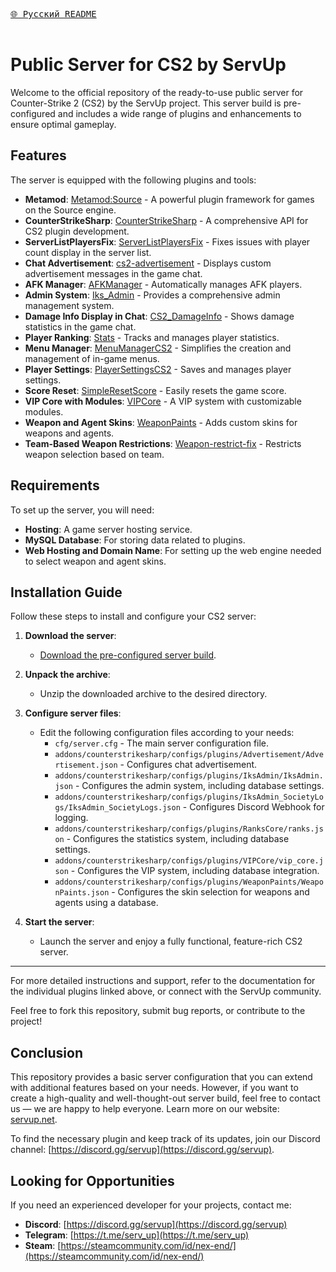 [<kbd><br>🌐 Русский README<br><br></kbd>](./README_RU.md)

# Public Server for CS2 by ServUp

Welcome to the official repository of the ready-to-use public server for Counter-Strike 2 (CS2) by the ServUp project. This server build is pre-configured and includes a wide range of plugins and enhancements to ensure optimal gameplay.

## Features

The server is equipped with the following plugins and tools:

- **Metamod**: [Metamod:Source](https://www.metamodsource.net/downloads.php/?branch=master) - A powerful plugin framework for games on the Source engine.
- **CounterStrikeSharp**: [CounterStrikeSharp](https://github.com/roflmuffin/CounterStrikeSharp) - A comprehensive API for CS2 plugin development.
- **ServerListPlayersFix**: [ServerListPlayersFix](https://github.com/Source2ZE/ServerListPlayersFix) - Fixes issues with player count display in the server list.
- **Chat Advertisement**: [cs2-advertisement](https://github.com/partiusfabaa/cs2-advertisement) - Displays custom advertisement messages in the game chat.
- **AFK Manager**: [AFKManager](https://github.com/NiGHT757/AFKManager) - Automatically manages AFK players.
- **Admin System**: [Iks_Admin](https://github.com/Iksix/Iks_Admin) - Provides a comprehensive admin management system.
- **Damage Info Display in Chat**: [CS2_DamageInfo](https://github.com/KitsuneLab-Development/CS2_DamageInfo) - Shows damage statistics in the game chat.
- **Player Ranking**: [Stats](https://github.com/partiusfabaa/cs2-ranks) - Tracks and manages player statistics.
- **Menu Manager**: [MenuManagerCS2](https://github.com/NickFox007/MenuManagerCS2) - Simplifies the creation and management of in-game menus.
- **Player Settings**: [PlayerSettingsCS2](https://github.com/NickFox007/PlayerSettingsCS2) - Saves and manages player settings.
- **Score Reset**: [SimpleResetScore](https://github.com/stefanx111/cs2-SimpleResetScore) - Easily resets the game score.
- **VIP Core with Modules**: [VIPCore](https://github.com/partiusfabaa/cs2-VIPCore) - A VIP system with customizable modules.
- **Weapon and Agent Skins**: [WeaponPaints](https://github.com/Nereziel/cs2-WeaponPaints) - Adds custom skins for weapons and agents.
- **Team-Based Weapon Restrictions**: [Weapon-restrict-fix](https://github.com/Nip0s/Weapon-restrict-fix) - Restricts weapon selection based on team.

## Requirements

To set up the server, you will need:

- **Hosting**: A game server hosting service.
- **MySQL Database**: For storing data related to plugins.
- **Web Hosting and Domain Name**: For setting up the web engine needed to select weapon and agent skins.


## Installation Guide

Follow these steps to install and configure your CS2 server:

1. **Download the server**:
   - [Download the pre-configured server build](https://github.com/serv-up/cs2-public-serv).
   
2. **Unpack the archive**:
   - Unzip the downloaded archive to the desired directory.

3. **Configure server files**:
   - Edit the following configuration files according to your needs:
     - `cfg/server.cfg` - The main server configuration file.
     - `addons/counterstrikesharp/configs/plugins/Advertisement/Advertisement.json` - Configures chat advertisement.
     - `addons/counterstrikesharp/configs/plugins/IksAdmin/IksAdmin.json` - Configures the admin system, including database settings.
     - `addons/counterstrikesharp/configs/plugins/IksAdmin_SocietyLogs/IksAdmin_SocietyLogs.json` - Configures Discord Webhook for logging.
     - `addons/counterstrikesharp/configs/plugins/RanksCore/ranks.json` - Configures the statistics system, including database settings.
     - `addons/counterstrikesharp/configs/plugins/VIPCore/vip_core.json` - Configures the VIP system, including database integration.
     - `addons/counterstrikesharp/configs/plugins/WeaponPaints/WeaponPaints.json` - Configures the skin selection for weapons and agents using a database.

4. **Start the server**:
   - Launch the server and enjoy a fully functional, feature-rich CS2 server.

---
For more detailed instructions and support, refer to the documentation for the individual plugins linked above, or connect with the ServUp community.

Feel free to fork this repository, submit bug reports, or contribute to the project!

## Conclusion

This repository provides a basic server configuration that you can extend with additional features based on your needs. However, if you want to create a high-quality and well-thought-out server build, feel free to contact us — we are happy to help everyone. Learn more on our website: [servup.net](https://servup.net).

To find the necessary plugin and keep track of its updates, join our Discord channel: [https://discord.gg/servup](https://discord.gg/servup).

## Looking for Opportunities

If you need an experienced developer for your projects, contact me:

- **Discord**: [https://discord.gg/servup](https://discord.gg/servup)
- **Telegram**: [https://t.me/serv_up](https://t.me/serv_up)
- **Steam**: [https://steamcommunity.com/id/nex-end/](https://steamcommunity.com/id/nex-end/)
